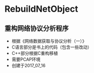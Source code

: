 # RebuildNetObject
## 重构网络协议分析程序
- 根据《网络数据获取与协议分析（一）》
- C语言部分是书上的代码（包含一些改动）
- C++部分根据C重构移植
- 需要PCAP环境
- 创建于2017_07_16
